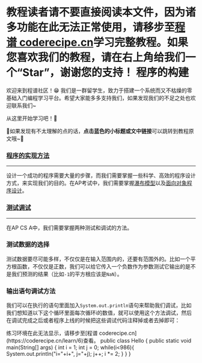 <notice>教程读者请不要直接阅读本文件，因为诸多功能在此无法正常使用，请移步至[程谱 coderecipe.cn](https://coderecipe.cn/learn/6)学习完整教程。如果您喜欢我们的教程，请在右上角给我们一个“Star”，谢谢您的支持！</notice>
程序的构建
======

欢迎来到程谱社区！😁 我们是一群留学生，致力于搭建一个系统而又不枯燥的零基础入门编程学习平台。希望大家能多多支持我们，如果发现我们的不足之处也欢迎联系我们~

从这里开始学习吧！💖

🌟如果发现有不太理解的点的话，**点击蓝色的小标题或文中链接**可以跳转到教程原文哦~🌟


### [程序的实现方法](https://coderecipe.cn/learn/3/8)
------
设计一个成功的程序需要大量的步骤，而我们需要掌握一些科学、高效的程序设计方式，来实现我们的目的。在AP考试中，我们需要掌握[瀑布模型](https://coderecipe.cn/learn/3/8#section-瀑布模型)以及[面向对象程序设计](https://coderecipe.cn/learn/3/8#section-面向对象程序设计)。

### [测试调试](https://coderecipe.cn/learn/3/8)
------
在AP CS A中，我们需要掌握两种测试和调试的方法。

### 测试数据的选择
测试数据要尽可能多样，不仅仅是在输入范围内的，还要有范围外的。比如一个平方根函数，不仅仅是正数，我们可以给它传入一个负数作为参数测试它输出的是不是我们预测的结果（比如`-1`的平方根应该是`NaN`）。

### 输出语句调试方法
我们可以在执行的语句里面加入`System.out.println`语句来帮助我们调试，比如我们想知道以下这个循环里面每次循环i的数值，就可以使用这个方法调试，然后在调试完成之后或者程序上线的时候把这些调试代码注释掉或者去掉即可：

<lab lang="java" parameters="filename=Hello.java">
<notice>练习环境在此无法显示，请移步至[程谱 coderecipe.cn](https://coderecipe.cn/learn/6)查看。</notice>
public class Hello {
  public static void main(String[] args) {
      int i = 1;
      int j = 0;
      while(i<986){
          System.out.println("i="+i+", j="+j);
          j++;
          i *= 2;
      }
  }
}
</lab>